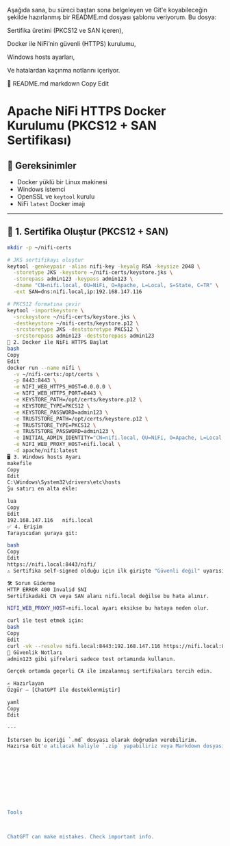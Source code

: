 Aşağıda sana, bu süreci baştan sona belgeleyen ve Git'e koyabileceğin şekilde hazırlanmış bir README.md dosyası şablonu veriyorum. Bu dosya:

Sertifika üretimi (PKCS12 ve SAN içeren),

Docker ile NiFi’nin güvenli (HTTPS) kurulumu,

Windows hosts ayarları,

Ve hatalardan kaçınma notlarını içeriyor.

📄 README.md
markdown
Copy
Edit
# Apache NiFi HTTPS Docker Kurulumu (PKCS12 + SAN Sertifikası)

## 🧩 Gereksinimler

- Docker yüklü bir Linux makinesi
- Windows istemci
- OpenSSL ve `keytool` kurulu
- NiFi `latest` Docker imajı

---

## 📍 1. Sertifika Oluştur (PKCS12 + SAN)

```bash
mkdir -p ~/nifi-certs

# JKS sertifikayı oluştur
keytool -genkeypair -alias nifi-key -keyalg RSA -keysize 2048 \
  -storetype JKS -keystore ~/nifi-certs/keystore.jks \
  -storepass admin123 -keypass admin123 \
  -dname "CN=nifi.local, OU=NiFi, O=Apache, L=Local, S=State, C=TR" \
  -ext SAN=dns:nifi.local,ip:192.168.147.116

# PKCS12 formatına çevir
keytool -importkeystore \
  -srckeystore ~/nifi-certs/keystore.jks \
  -destkeystore ~/nifi-certs/keystore.p12 \
  -srcstoretype JKS -deststoretype PKCS12 \
  -srcstorepass admin123 -deststorepass admin123
🐳 2. Docker ile NiFi HTTPS Başlat
bash
Copy
Edit
docker run --name nifi \
  -v ~/nifi-certs:/opt/certs \
  -p 8443:8443 \
  -e NIFI_WEB_HTTPS_HOST=0.0.0.0 \
  -e NIFI_WEB_HTTPS_PORT=8443 \
  -e KEYSTORE_PATH=/opt/certs/keystore.p12 \
  -e KEYSTORE_TYPE=PKCS12 \
  -e KEYSTORE_PASSWORD=admin123 \
  -e TRUSTSTORE_PATH=/opt/certs/keystore.p12 \
  -e TRUSTSTORE_TYPE=PKCS12 \
  -e TRUSTSTORE_PASSWORD=admin123 \
  -e INITIAL_ADMIN_IDENTITY="CN=nifi.local, OU=NiFi, O=Apache, L=Local, S=State, C=TR" \
  -e NIFI_WEB_PROXY_HOST=nifi.local \
  -d apache/nifi:latest
🖥️ 3. Windows hosts Ayarı
makefile
Copy
Edit
C:\Windows\System32\drivers\etc\hosts
Şu satırı en alta ekle:

lua
Copy
Edit
192.168.147.116   nifi.local
✅ 4. Erişim
Tarayıcıdan şuraya git:

bash
Copy
Edit
https://nifi.local:8443/nifi/
⚠️ Sertifika self-signed olduğu için ilk girişte "Güvenli değil" uyarısı verebilir. Devam etmeniz yeterli.

🛠️ Sorun Giderme
HTTP ERROR 400 Invalid SNI
Sertifikadaki CN veya SAN alanı nifi.local değilse bu hata alınır.

NIFI_WEB_PROXY_HOST=nifi.local ayarı eksikse bu hataya neden olur.

curl ile test etmek için:
bash
Copy
Edit
curl -vk --resolve nifi.local:8443:192.168.147.116 https://nifi.local:8443/nifi/
🔐 Güvenlik Notları
admin123 gibi şifreleri sadece test ortamında kullanın.

Gerçek ortamda geçerli CA ile imzalanmış sertifikaları tercih edin.

✍️ Hazırlayan
Özgür – [ChatGPT ile desteklenmiştir]

yaml
Copy
Edit

---

İstersen bu içeriği `.md` dosyası olarak doğrudan verebilirim.  
Hazırsa Git'e atılacak haliyle `.zip` yapabiliriz veya Markdown dosyasını oluşturabilirim. Hangisini istersin?










Tools



ChatGPT can make mistakes. Check important info.